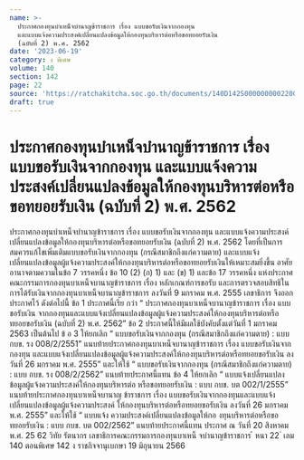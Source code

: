 ```yaml
---
name: >-
  ประกาศกองทุนบำเหน็จบำนาญข้าราชการ เรื่อง แบบขอรับเงินจากกองทุน
  และแบบแจ้งความประสงค์เปลี่ยนแปลงข้อมูลให้กองทุนบริหารต่อหรือขอทยอยรับเงิน
  (ฉบับที่ 2) พ.ศ. 2562
date: '2023-06-19'
category: ง พิเศษ
volume: 140
section: 142
page: 22
source: 'https://ratchakitcha.soc.go.th/documents/140D142S0000000002200.pdf'
draft: true
---
```


# ประกาศกองทุนบำเหน็จบำนาญข้าราชการ เรื่อง แบบขอรับเงินจากกองทุน และแบบแจ้งความประสงค์เปลี่ยนแปลงข้อมูลให้กองทุนบริหารต่อหรือขอทยอยรับเงิน (ฉบับที่ 2) พ.ศ. 2562

ประกาศกองทุนบำเหน็จบำนาญข้าราชการ เรื่อง แบบขอรับเงินจากกองทุน และแบบแจ้งความประสงค์เปลี่ยนแปลงข้อมูลให้กองทุนบริหารต่อหรือขอทยอยรับเงิน (ฉบับที่ 2) พ.ศ. 2562 โดยที่เป็นการสมควรแก้ไขเพิ่มเติมแบบขอรับเงินจากกองทุน (กรณีสมาชิกถึงแก่ความตาย) และแบบแจ้งเปลี่ยนแปลงข้อมูลผู้แจ้งความประสงค์ให้กองทุนบริหารต่อหรือขอทยอยรับเงินให้เหมาะสมยิ่งขึ้น อาศัยอานาจตามความในข้อ 7 วรรคหนึ่ง ข้อ 10 (2) (ก) 1) และ (ข) 1) และข้อ 17 วรรคหนึ่ง แห่งประกาศคณะกรรมการกองทุนบาเหน็จบานาญข้าราชการ เรื่อง หลักเกณฑ์การขอรับ และการตรวจสอบสิทธิในการได้รับเงินจากกองทุนบาเหน็จบานาญข้าราชการ ลงวันที่ 9 มกราคม พ.ศ. 2555 เลขาธิการ จึงออกประกาศไว้ ดังต่อไปนี้ ข้อ 1 ประกาศนี้เรีย กว่า “ ประกาศกองทุนบาเหน็จบานาญข้าราชการ เรื่อง แบบขอรับเงิน จากกองทุนและแบบแจ้งเปลี่ยนแปลงข้อมูลผู้แจ้งความประสงค์ให้กองทุนบริหารต่อหรือทยอยขอรับเงิน (ฉบับที่ 2) พ.ศ. 2562” ข้อ 2 ประกาศนี้ให้มีผลใช้บังคับตั้งแต่วันที่ 1 มกราคม 2563 เป็นต้นไป ข้ อ 3 ให้ยกเลิก “ แบบขอรับเงินจากกองทุน (กรณีสมาชิกถึงแก่ความตาย) : แบบ กบข. รง 008/2/2551” แนบท้ายประกาศกองทุนบาเหน็จบานาญข้าราชการ เรื่อง แบบขอรับเงินจากกองทุน และแบบแจ้งเปลี่ยนแปลงข้อมูลผู้แจ้งความประสงค์ให้กองทุนบริหารต่อหรือทยอยขอรับเงิน ลงวันที่ 26 มกราคม พ.ศ. 2555” และให้ใช้ “ แบบขอรับเงินจากกองทุน (กรณีสมาชิกถึงแก่ความตาย) : แบบ กบข. รง 008/2/2562” แนบท้ายประกาศนี้แทน ข้อ 4 ให้ยกเลิก “ แบบแจ้งเปลี่ยนแปลงข้อมูลผู้แจ้งความประสงค์ให้กองทุนบริหารต่อ หรือขอทยอยรับเงิน : แบบ กบข. บต 002/1/2555” แนบท้ายประกาศกองทุนบาเหน็จบานาญ ข้าราชการ เรื่อง แบบขอรับเงินจากกองทุนและแบบแจ้งเปลี่ยนแปลงข้อมูลผู้แจ้งความประสงค์ ให้กองทุนบริหารต่อหรือทยอยขอรับเงิน ลงวันที่ 26 มกราคม พ.ศ. 2555” และให้ใช้ “ แบบแจ้ง ความประสงค์เปลี่ยนแปลงข้อมูลให้กอ งทุนบริหารต่อหรือขอทยอยรับเงิน : แบบ กบข. บต 002/2562” แนบท้ายประกาศนี้แทน ประกาศ ณ วันที่ 20 สิงหาคม พ.ศ. 25 62 วิทัย รัตนากร เลขาธิการคณะกรรมการกองทุนบาเหน็ จบำนาญข้าราชการ ้ หนา 22 ่ เลม 140 ตอนพิเศษ 142 ง ราชกิจจานุเบกษา 19 มิถุนายน 2566





